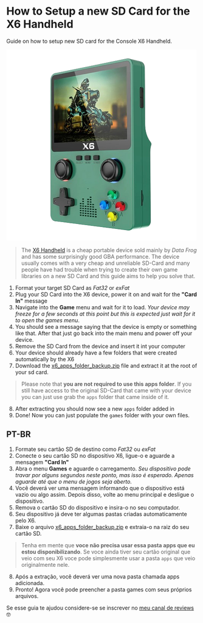 # How to Setup a new SD Card for the X6 Handheld
Guide on how to setup new SD card for the Console X6 Handheld.

![alt text](./imgs/x6.png)
> The [X6 Handheld](https://s.click.aliexpress.com/e/_DdW7ChL) is a cheap portable device sold mainly by *Data Frog* and has some surprisingly good GBA performance. The device usually comes with a very cheap and unreliable SD-Card and many people have had trouble when trying to create their own game libraries on a new SD Card and this guide aims to help you solve that.


1. Format your target SD Card as *Fat32* or *exFat* 
2. Plug your SD Card into the X6 device, power it on and wait for the **"Card In"** message
3. Navigate into the **Game** menu and wait for it to load. *Your device may freeze for a few seconds at this point but this is expected just wait for it to open the games menu*.
4. You should see a message saying that the device is empty or something like that. After that just go back into the main menu and power off your device.
5. Remove the SD Card from the device and insert it int your computer
6. Your device should already have a few folders that were created automatically by the X6
7. Download the [x6_apps_folder_backup.zip](https://github.com/itsadeadh2/console-x6-new-sd-setup/releases/tag/v1) file and extract it at the root of your sd card.
> Please note that **you are not required to use this apps folder**. If you still have access to the original SD-Card that came with your device you can just use grab the `apps` folder that came inside of it.
8. After extracting you should now see a new `apps` folder added in
9. Done! Now you can just populate the `games` folder with your own files. 

## PT-BR
1. Formate seu cartão SD de destino como *Fat32* ou *exFat*
2. Conecte o seu cartão SD no dispositivo X6, ligue-o e aguarde a mensagem **"Card In"**
3. Abra o menu **Games** e aguarde o carregamento. *Seu dispositivo pode travar por alguns segundos neste ponto, mas isso é esperado. Apenas aguarde até que o menu de jogos seja aberto.*
4. Você deverá ver uma mensagem informando que o dispositivo está vazio ou algo assim. Depois disso, volte ao menu principal e desligue o dispositivo.
5. Remova o cartão SD do dispositivo e insira-o no seu computador.
6. Seu dispositivo já deve ter algumas pastas criadas automaticamente pelo X6.
7. Baixe o arquivo [x6_apps_folder_backup.zip](https://github.com/itsadeadh2/console-x6-new-sd-setup/releases/tag/v1) e extraia-o na raiz do seu cartão SD.
> Tenha em mente que **voce não precisa usar essa pasta apps que eu estou disponibilizando**. Se voce ainda tiver seu cartão original que veio com seu X6 voce pode simplesmente usar a pasta `apps` que veio originalmente nele.
8. Após a extração, você deverá ver uma nova pasta chamada apps adicionada.
9. Pronto! Agora você pode preencher a pasta games com seus próprios arquivos.

Se esse guia te ajudou considere-se se inscrever no [meu canal de reviews](https://www.youtube.com/@newretrotech) 🤓
